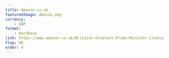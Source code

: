```yaml
---
title: Amazon.co.uk
featuredImage: Amazon.png
currency:
    - GBP
format:
    - Hardback
link: https://www.amazon.co.uk/Britains-Greatest-Prime-Minister-Liverpool/dp/0718895630/ref=tmm_hrd_swatch_0
flag: UK
order: 4
---
```

